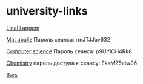 # university-links
[Linal i angem](https://mpei.webex.com/mpei/j.php?MTID=m40b2f783dd27b85d54c750a852831a12)

[Mat abaliz](https://clck.ru/YfZsj)
Пароль сеанса: rmJTJJav632

[Computer science](https://clck.ru/YfdCY)
Пароль сеанса: p9UYiCH4Rk8

[Chemistry](https://clck.ru/YfdEG)
пароль доступа к сеансу: EksMZ5eiw96

[Bars](https://bars.mpei.ru/bars_web/ST_Part1/Main/Main?studentID=bbe190fb-580a-ec11-80d2-005056be401c)
